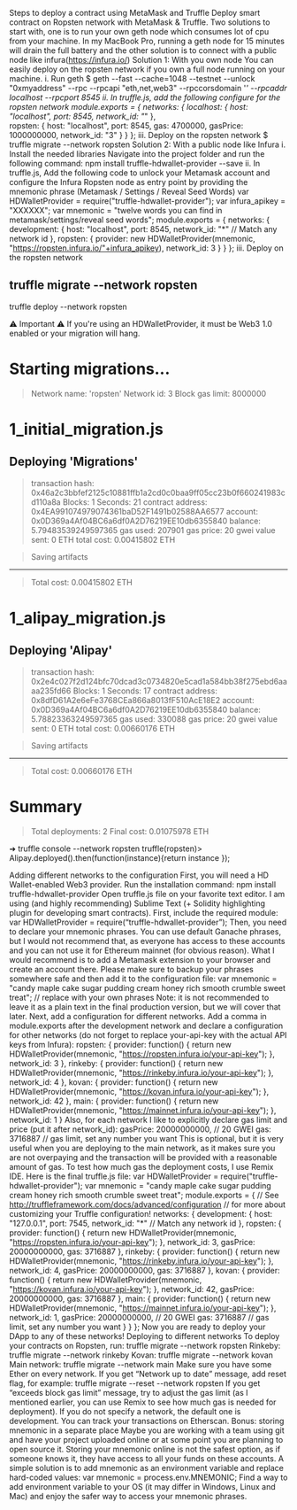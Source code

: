 Steps to deploy a contract using MetaMask and Truffle
Deploy smart contract on Ropsten network with MetaMask & Truffle. Two solutions to start with, one is to run your own geth node which consumes lot of cpu from your machine. In my MacBook Pro, running a geth node for 15 minutes will drain the full battery and the other solution is to connect with a public node like infura(https://infura.io/)
Solution 1: With you own node
You can easily deploy on the ropsten network if you own a full node running on your machine.
i. Run geth
$ geth --fast --cache=1048 --testnet --unlock "0xmyaddress" --rpc --rpcapi "eth,net,web3" --rpccorsdomain '*' --rpcaddr localhost --rpcport 8545
ii. In truffle.js, add the following configure for the ropsten network
module.exports = {
  networks: {
    localhost: {
      host: "localhost", 
      port: 8545,
      network_id: "*" 
    },  
    ropsten: {
      host: "localhost",
      port: 8545,
      gas: 4700000,
      gasPrice: 1000000000,
      network_id: "3"
    }
  }
};
iii. Deploy on the ropsten network
$ truffle migrate --network ropsten
Solution 2: With a public node like Infura
i. Install the needed libraries
Navigate into the project folder and run the following command:
npm install truffle-hdwallet-provider --save
ii. In truffle.js, Add the following code to unlock your Metamask account and configure the Infura Ropsten node as entry point by providing the mnemonic phrase (Metamask / Settings / Reveal Seed Words)
var HDWalletProvider = require("truffle-hdwallet-provider");
var infura_apikey = "XXXXXX";
var mnemonic = "twelve words you can find in metamask/settings/reveal seed words";
module.exports = {
  networks: {
    development: {
      host: "localhost",
      port: 8545,
      network_id: "*" // Match any network id
    },
    ropsten: {
      provider: new HDWalletProvider(mnemonic, "https://ropsten.infura.io/"+infura_apikey),
      network_id: 3
    }
  }
};
iii. Deploy on the ropsten network

truffle migrate --network ropsten
---------------------------------------------
truffle deploy --network ropsten

⚠️  Important ⚠️
If you're using an HDWalletProvider, it must be Web3 1.0 enabled or your migration will hang.


Starting migrations...
======================
> Network name:    'ropsten'
> Network id:      3
> Block gas limit: 8000000


1_initial_migration.js
======================

   Deploying 'Migrations'
   ----------------------
   > transaction hash:    0x46a2c3bbfef2125c10881ffb1a2cd0c0baa9ff05cc23b0f660241983cd110a8a
   > Blocks: 1            Seconds: 21
   > contract address:    0x4EA991074979074361baD52F1491b02588AA6577
   > account:             0x0D369a4Af04BC6a6df0A2D76219EE10db6355840
   > balance:             5.79483539249597365
   > gas used:            207901
   > gas price:           20 gwei
   > value sent:          0 ETH
   > total cost:          0.00415802 ETH

   > Saving artifacts
   -------------------------------------
   > Total cost:          0.00415802 ETH


1_alipay_migration.js
=====================

   Deploying 'Alipay'
   ------------------
   > transaction hash:    0x2e4c027f2d124bfc70dcad3c0734820e5cad1a584bb38f275ebd6aaaa235fd66
   > Blocks: 1            Seconds: 17
   > contract address:    0x8dfD61A2e6eFe3768CEa866a8013fF510AcE18E2
   > account:             0x0D369a4Af04BC6a6df0A2D76219EE10db6355840
   > balance:             5.78823363249597365
   > gas used:            330088
   > gas price:           20 gwei
   > value sent:          0 ETH
   > total cost:          0.00660176 ETH

   > Saving artifacts
   -------------------------------------
   > Total cost:          0.00660176 ETH


Summary
=======
> Total deployments:   2
> Final cost:          0.01075978 ETH

➜  truffle console --network ropsten
truffle(ropsten)> Alipay.deployed().then(function(instance){return instance });




Adding different networks to the configuration
First, you will need a HD Wallet-enabled Web3 provider. Run the installation command:
npm install truffle-hdwallet-provider
Open truffle.js file on your favorite text editor. I am using (and highly recommending) Sublime Text (+ Solidity highlighting plugin for developing smart contracts).
First, include the required module:
var HDWalletProvider = require(“truffle-hdwallet-provider”);
Then, you need to declare your mnemonic phrases. You can use default Ganache phrases, but I would not recommend that, as everyone has access to these accounts and you can not use it for Ethereum mainnet (for obvious reason). What I would recommend is to add a Metamask extension to your browser and create an account there. Please make sure to backup your phrases somewhere safe and then add it to the configuration file:
var mnemonic = "candy maple cake sugar pudding cream honey rich smooth crumble sweet treat"; // replace with your own phrases
Note: it is not recommended to leave it as a plain text in the final production version, but we will cover that later.
Next, add a configuration for different networks. Add a comma in module.exports after the development network and declare a configuration for other networks (do not forget to replace your-api-key with the actual API keys from Infura):
ropsten: {
      provider: function() {
        return new HDWalletProvider(mnemonic, "https://ropsten.infura.io/your-api-key");
      },
      network_id: 3
    },
    rinkeby: {
      provider: function() {
        return new HDWalletProvider(mnemonic, "https://rinkeby.infura.io/your-api-key");
      },
      network_id: 4
    },
    kovan: {
      provider: function() {
        return new HDWalletProvider(mnemonic, "https://kovan.infura.io/your-api-key");
      },
      network_id: 42
    },
    main: {
      provider: function() {
        return new HDWalletProvider(mnemonic, "https://mainnet.infura.io/your-api-key");
      },
      network_id: 1
    }
Also, for each network I like to explicitly declare gas limit and price (put it after network_id):
gasPrice: 20000000000, // 20 GWEI
gas: 3716887 // gas limit, set any number you want
This is optional, but it is very useful when you are deploying to the main network, as it makes sure you are not overpaying and the transaction will be provided with a reasonable amount of gas. To test how much gas the deployment costs, I use Remix IDE.
Here is the final truffle.js file:
var HDWalletProvider = require("truffle-hdwallet-provider");
var mnemonic = "candy maple cake sugar pudding cream honey rich smooth crumble sweet treat";
module.exports = {
  // See <http://truffleframework.com/docs/advanced/configuration>
  // for more about customizing your Truffle configuration!
  networks: {
    development: {
      host: "127.0.0.1",
      port: 7545,
      network_id: "*" // Match any network id
    },
 ropsten: {
      provider: function() {
        return new HDWalletProvider(mnemonic, "https://ropsten.infura.io/your-api-key");
      },
      network_id: 3,
      gasPrice: 20000000000,
      gas: 3716887
    },
    rinkeby: {
      provider: function() {
        return new HDWalletProvider(mnemonic, "https://rinkeby.infura.io/your-api-key");
      },
      network_id: 4,
      gasPrice: 20000000000,
      gas: 3716887
    },
    kovan: {
      provider: function() {
        return new HDWalletProvider(mnemonic, "https://kovan.infura.io/your-api-key");
      },
      network_id: 42,
      gasPrice: 20000000000,
      gas: 3716887
    },
    main: {
      provider: function() {
        return new HDWalletProvider(mnemonic, "https://mainnet.infura.io/your-api-key");
      },
      network_id: 1,
      gasPrice: 20000000000, // 20 GWEI
      gas: 3716887    // gas limit, set any number you want
    }
  }
};
Now you are ready to deploy your DApp to any of these networks!
Deploying to different networks
To deploy your contracts on Ropsten, run:
truffle migrate --network ropsten
Rinkeby:
truffle migrate --network rinkeby
Kovan:
truffle migrate --network kovan
Main network:
truffle migrate --network main
Make sure you have some Ether on every network. If you get “Network up to date” message, add reset flag, for example:
truffle migrate --reset --network ropsten
If you get “exceeds block gas limit” message, try to adjust the gas limit (as I mentioned earlier, you can use Remix to see how much gas is needed for deployment).
If you do not specify a network, the default one is development. You can track your transactions on Etherscan.
Bonus: storing mnemonic in a separate place
Maybe you are working with a team using git and have your project uploaded online or at some point you are planning to open source it. Storing your mnemonic online is not the safest option, as if someone knows it, they have access to all your funds on these accounts.
A simple solution is to add mnemonic as an environment variable and replace hard-coded values:
var mnemonic = process.env.MNEMONIC;
Find a way to add environment variable to your OS (it may differ in Windows, Linux and Mac) and enjoy the safer way to access your mnemonic phrases.